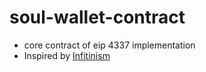 # soul-wallet-contract
+ core contract of eip 4337 implementation
+ Inspired by [Infitinism](https://github.com/eth-infinitism/account-abstraction)
